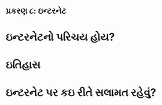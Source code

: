પ્રકરણ ૮: ઇન્ટરનેટ
--------------

ઇન્ટરનેટનો પરિચય હોય?
=================

ઇતિહાસ
=====

ઇન્ટરનેટ પર કઇ રીતે સલામત રહેવું?
==========================

